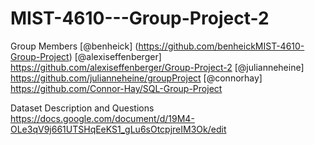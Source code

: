 # MIST-4610---Group-Project-2
Group Members
[@benheick] (https://github.com/benheickMIST-4610-Group-Project)
[@alexiseffenberger] https://github.com/alexiseffenberger/Group-Project-2
[@julianneheine] https://github.com/julianneheine/groupProject
[@connorhay] https://github.com/Connor-Hay/SQL-Group-Project

Dataset Description and Questions https://docs.google.com/document/d/19M4-OLe3qV9j661UTSHqEeKS1_gLu6sOtcpjreIM3Ok/edit
